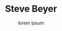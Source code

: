 ---
title: "Steve Beyer"
subtitle: "lorem ipsum"
draft: false
translationKey: "home"
image: "images/home-banner.jpeg"
---